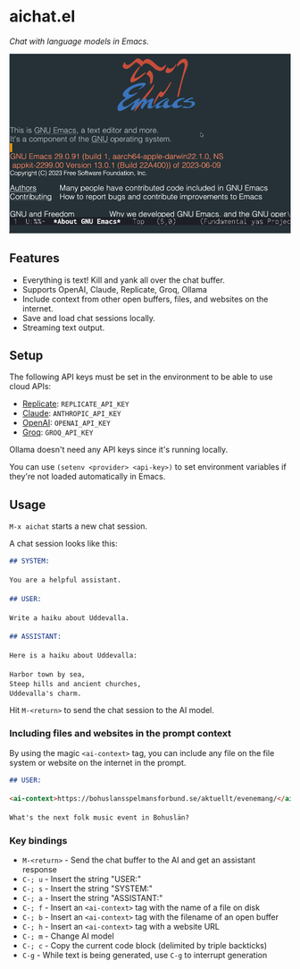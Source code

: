 # aichat.el

_Chat with language models in Emacs._

![screencap](cap.gif)

## Features

* Everything is text! Kill and yank all over the chat buffer.
* Supports OpenAI, Claude, Replicate, Groq, Ollama
* Include context from other open buffers, files, and websites on the internet.
* Save and load chat sessions locally.
* Streaming text output.

## Setup

The following API keys must be set in the environment to be able to use cloud APIs:

* [Replicate](https://replicate.com/): `REPLICATE_API_KEY`
* [Claude](https://claude.ai/): `ANTHROPIC_API_KEY`
* [OpenAI](https://chatgpt.com/): `OPENAI_API_KEY`
* [Groq](https://groq.com/): `GROQ_API_KEY`

Ollama doesn't need any API keys since it's running locally.

You can use `(setenv <provider> <api-key>)` to set environment variables if they're not loaded automatically in Emacs.

## Usage

`M-x aichat` starts a new chat session.

A chat session looks like this:

``` markdown
## SYSTEM:

You are a helpful assistant.

## USER:

Write a haiku about Uddevalla.

## ASSISTANT:

Here is a haiku about Uddevalla:

Harbor town by sea,
Steep hills and ancient churches,
Uddevalla's charm.
```

Hit `M-<return>` to send the chat session to the AI model.

### Including files and websites in the prompt context

By using the magic `<ai-context>` tag, you can include any file on the file system or website on the internet in the prompt.

``` markdown
## USER:

<ai-context>https://bohuslansspelmansforbund.se/aktuellt/evenemang/</ai-context>

What's the next folk music event in Bohuslän?
```

### Key bindings

* `M-<return>` - Send the chat buffer to the AI and get an assistant response
* `C-; u` - Insert the string "USER:"
* `C-; s` - Insert the string "SYSTEM:"
* `C-; a` - Insert the string "ASSISTANT:"
* `C-; f` - Insert an `<ai-context>` tag with the name of a file on disk
* `C-; b` - Insert an `<ai-context>` tag with the filename of an open buffer
* `C-; h` - Insert an `<ai-context>` tag with a website URL
* `C-; m` - Change AI model
* `C-; c` - Copy the current code block (delimited by triple backticks)
* `C-g` - While text is being generated, use `C-g` to interrupt generation
